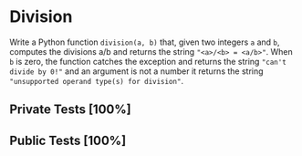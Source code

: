 # Division

Write a Python function `division(a, b)` that, given two integers `a` and `b`, computes the divisions a/b and returns the string `"<a>/<b> = <a/b>"`. When `b` is zero, the function catches the exception and returns the string `"can't divide by 0!"` and an argument is not a number it returns the string `"unsupported operand type(s) for division"`.



## Private Tests [100%]

## Public Tests [100%]
